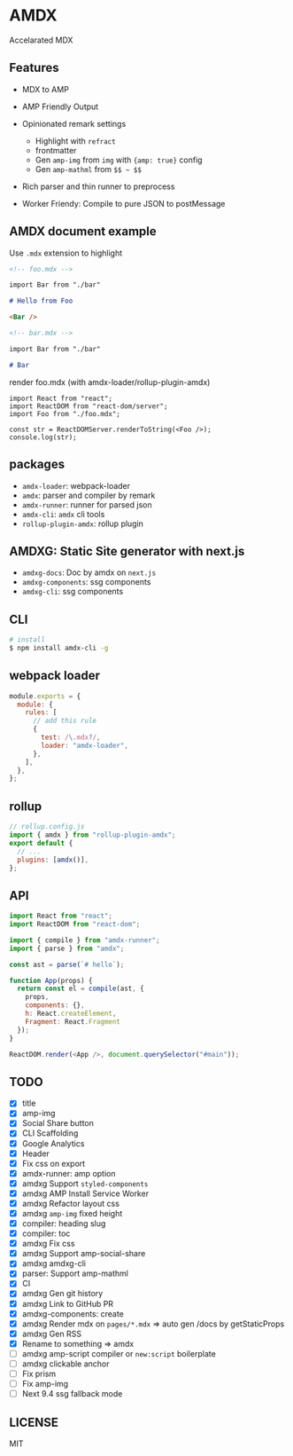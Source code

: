 # AMDX

Accelarated MDX

## Features

- MDX to AMP
- AMP Friendly Output
- Opinionated remark settings

  - Highlight with `refract`
  - frontmatter
  - Gen `amp-img` from `img` with `{amp: true}` config
  - Gen `amp-mathml` from `$$ ~ $$`

- Rich parser and thin runner to preprocess
- Worker Friendy: Compile to pure JSON to postMessage

## AMDX document example

Use `.mdx` extension to highlight

```md
<!-- foo.mdx -->

import Bar from "./bar"

# Hello from Foo

<Bar />
```

```md
<!-- bar.mdx -->

import Bar from "./bar"

# Bar
```

render foo.mdx (with amdx-loader/rollup-plugin-amdx)

```tsx
import React from "react";
import ReactDOM from "react-dom/server";
import Foo from "./foo.mdx";

const str = ReactDOMServer.renderToString(<Foo />);
console.log(str);
```

## packages

- `amdx-loader`: webpack-loader
- `amdx`: parser and compiler by remark
- `amdx-runner`: runner for parsed json
- `amdx-cli`: `amdx` cli tools
- `rollup-plugin-amdx`: rollup plugin

## AMDXG: Static Site generator with next.js

- `amdxg-docs`: Doc by amdx on `next.js`
- `amdxg-components`: ssg components
- `amdxg-cli`: ssg components

## CLI

```bash
# install
$ npm install amdx-cli -g
```

## webpack loader

```js
module.exports = {
  module: {
    rules: [
      // add this rule
      {
        test: /\.mdx?/,
        loader: "amdx-loader",
      },
    ],
  },
};
```

## rollup

```js
// rollup.config.js
import { amdx } from "rollup-plugin-amdx";
export default {
  // ...
  plugins: [amdx()],
};
```

## API

```js
import React from "react";
import ReactDOM from "react-dom";

import { compile } from "amdx-runner";
import { parse } from "amdx";

const ast = parse(`# hello`);

function App(props) {
  return const el = compile(ast, {
    props,
    components: {},
    h: React.createElement,
    Fragment: React.Fragment
  });
}

ReactDOM.render(<App />, document.querySelector("#main"));
```

## TODO

- [x] title
- [x] amp-img
- [x] Social Share button
- [x] CLI Scaffolding
- [x] Google Analytics
- [x] Header
- [x] Fix css on export
- [x] amdx-runner: amp option
- [x] amdxg Support `styled-components`
- [x] amdxg AMP Install Service Worker
- [x] amdxg Refactor layout css
- [x] amdxg `amp-img` fixed height
- [x] compiler: heading slug
- [x] compiler: toc
- [x] amdxg Fix css
- [x] amdxg Support amp-social-share
- [x] amdxg amdxg-cli
- [x] parser: Support amp-mathml
- [x] CI
- [x] amdxg Gen git history
- [x] amdxg Link to GitHub PR
- [x] amdxg-components: create
- [x] amdxg Render mdx on `pages/*.mdx` => auto gen /docs by getStaticProps
- [x] amdxg Gen RSS
- [x] Rename to something => amdx
- [ ] amdxg amp-script compiler or `new:script` boilerplate
- [ ] amdxg clickable anchor
- [ ] Fix prism
- [ ] Fix amp-img
- [ ] Next 9.4 ssg fallback mode

## LICENSE

MIT
